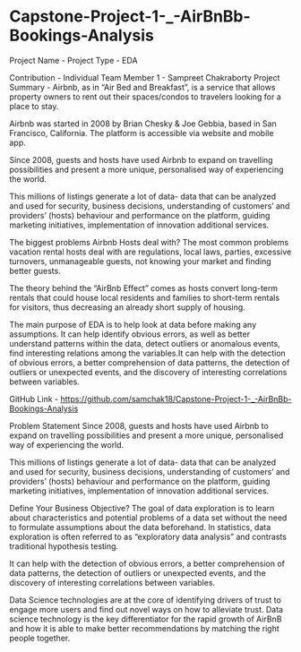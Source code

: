 # Capstone-Project-1-_-AirBnBb-Bookings-Analysis

Project Name -
Project Type - EDA

Contribution - Individual
Team Member 1 - Sampreet Chakraborty
Project Summary -
Airbnb, as in “Air Bed and Breakfast”, is a service that allows property owners to rent out their spaces/condos to travelers looking for a place to stay.

Airbnb was started in 2008 by Brian Chesky & Joe Gebbia, based in San Francisco, California. The platform is accessible via website and mobile app.

Since 2008, guests and hosts have used Airbnb to expand on travelling possibilities and present a more unique, personalised way of experiencing the world.

This millions of listings generate a lot of data- data that can be analyzed and used for security, business decisions, understanding of customers’ and providers’ (hosts) behaviour and performance on the platform, guiding marketing initiatives, implementation of innovation additional services.

The biggest problems Airbnb Hosts deal with? The most common problems vacation rental hosts deal with are regulations, local laws, parties, excessive turnovers, unmanageable guests, not knowing your market and finding better guests.

The theory behind the “AirBnb Effect” comes as hosts convert long-term rentals that could house local residents and families to short-term rentals for visitors, thus decreasing an already short supply of housing.

The main purpose of EDA is to help look at data before making any assumptions. It can help identify obvious errors, as well as better understand patterns within the data, detect outliers or anomalous events, find interesting relations among the variables.It can help with the detection of obvious errors, a better comprehension of data patterns, the detection of outliers or unexpected events, and the discovery of interesting correlations between variables.

GitHub Link -
https://github.com/samchak18/Capstone-Project-1-_-AirBnBb-Bookings-Analysis

Problem Statement
Since 2008, guests and hosts have used Airbnb to expand on travelling possibilities and present a more unique, personalised way of experiencing the world.

This millions of listings generate a lot of data- data that can be analyzed and used for security, business decisions, understanding of customers’ and providers’ (hosts) behaviour and performance on the platform, guiding marketing initiatives, implementation of innovation additional services.

Define Your Business Objective?
The goal of data exploration is to learn about characteristics and potential problems of a data set without the need to formulate assumptions about the data beforehand. In statistics, data exploration is often referred to as “exploratory data analysis” and contrasts traditional hypothesis testing.

It can help with the detection of obvious errors, a better comprehension of data patterns, the detection of outliers or unexpected events, and the discovery of interesting correlations between variables.

Data Science technologies are at the core of identifying drivers of trust to engage more users and find out novel ways on how to alleviate trust. Data science technology is the key differentiator for the rapid growth of AirBnB and how it is able to make better recommendations by matching the right people together.


